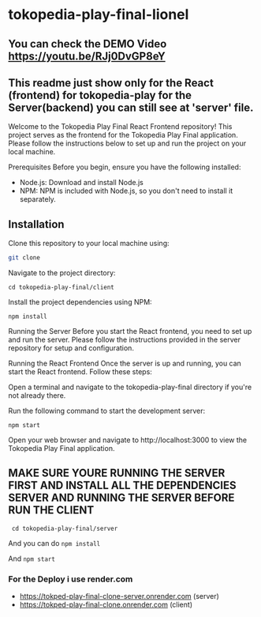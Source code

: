 # tokopedia-play-final-lionel
## You can check the DEMO Video https://youtu.be/RJj0DvGP8eY

## This readme just show only for the React (frontend) for tokopedia-play for the Server(backend) you can still see at 'server' file.

Welcome to the Tokopedia Play Final React Frontend repository! This project serves as the frontend for the Tokopedia Play Final application. Please follow the instructions below to set up and run the project on your local machine.

Prerequisites
Before you begin, ensure you have the following installed:

- Node.js: Download and install Node.js
- NPM: NPM is included with Node.js, so you don't need to install it separately.

## Installation
Clone this repository to your local machine using:

```bash
git clone
```
Navigate to the project directory:

```Copy code
cd tokopedia-play-final/client
```
Install the project dependencies using NPM:


```
npm install
```
Running the Server
Before you start the React frontend, you need to set up and run the server. Please follow the instructions provided in the server repository for setup and configuration.

Running the React Frontend
Once the server is up and running, you can start the React frontend. Follow these steps:

Open a terminal and navigate to the tokopedia-play-final directory if you're not already there.

Run the following command to start the development server:

```
npm start
```
Open your web browser and navigate to http://localhost:3000 to view the Tokopedia Play Final application.

## MAKE SURE YOURE RUNNING THE SERVER FIRST AND INSTALL ALL THE DEPENDENCIES SERVER AND RUNNING THE SERVER BEFORE RUN THE CLIENT
``` cd tokopedia-play-final/server```

And you can do 
```npm install```

And
```npm start```

### For the Deploy i use render.com 
- https://tokped-play-final-clone-server.onrender.com (server)
- https://tokped-play-final-clone.onrender.com (client)

